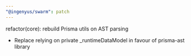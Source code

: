 ```yaml
---
"@ingenyus/swarm": patch
---
```


refactor(core): rebuild Prisma utils on AST parsing

- Replace relying on private \_runtimeDataModel in favour of prisma-ast library

